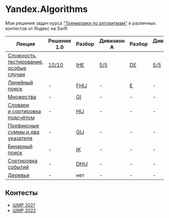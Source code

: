 # Yandex.Algorithms
Мои решения задач курса ["Тренировки по алгоритмам"](https://yandex.ru/yaintern/algorithm-training) и различных контестов от Яндекс на Swift

| Лекция | Решение 1.0 | Разбор | Дивизион A | Разбор | Дивизион B | Разбор |
| - | - | - | - | - | - | - |
| [Сложность, тестирование, особые случаи](https://youtu.be/QLhqYNsPIVo) | [10/10](Solution1.md) | [IHE](https://youtu.be/mdJdB7On4AM) | [5/5](SolutionA1.md) | [DE](https://youtu.be/SP_zryTfMIc) | [5/5](SolutionB1.md) | [BDE](https://youtu.be/WZgl1GW3lMA) |
| [Линейный поиск](https://youtu.be/SKwB41FrGgU) | - | [FHIJ](https://youtu.be/mdJdB7On4AM&t=1805) | - | [E](https://youtu.be/SP_zryTfMIc?t=2600)| - | [BE](https://youtu.be/WZgl1GW3lMA?t=2096) |
| [Множества](https://youtu.be/PUpmV2ieIHA) | - | [GI](https://youtu.be/J2C6rDqe8mQ) | - | - | - | - |
| [Словари и сортировка подсчётом](https://youtu.be/Nb5mW1yWVSs) | - | [HIJ](https://youtu.be/J2C6rDqe8mQ?t=1860) | - | - | - | - |
| [Префиксные суммы и два указателя](https://youtu.be/de28y8Dcvkg) | - | [GIJ](https://youtu.be/fqsuy5rwZhk?t=280) | - | - | - | - |
| [Бинарный поиск](https://youtu.be/YENpZexHfuk)| - | [IK](https://youtu.be/fqsuy5rwZhk?t=3075) | - | - | - | - |
| [Сортировка событий](https://youtu.be/hGixDBO-p6Q) | - | [DHIJ](https://youtu.be/5lfkBD4dnGM&t=310) | - | - | - | - |
| [Деревья](https://youtu.be/lEJzqHgyels) | - | нет | - | - | - | - |

## Контесты

- [ШМР 2021](MDS_2021.md)
- [ШМР 2022](MDS_2022.md)
